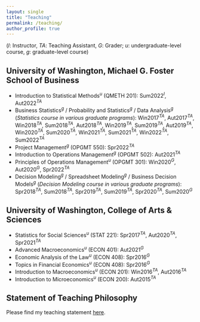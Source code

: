 ```yaml
---
layout: single
title: "Teaching"
permalink: /teaching/
author_profile: true
---
```


(*I*: Instructor, *TA*: Teaching Assistant, *G*: Grader; *u*: undergraduate-level course, *g*: graduate-level course)

## University of Washington, Michael G. Foster School of Business  
  * Introduction to Statistical Methods<sup>*u*</sup> (QMETH 201): Sum2022<sup>*I*</sup>, Aut2022<sup>*TA*</sup>
  * Business Statistics<sup>*g*</sup> / Probability and Statistics<sup>*g*</sup> / Data Analysis<sup>*g*</sup> (*Statistics course in various graduate
programs*): Win2017<sup>*TA*</sup>, Aut2017<sup>*TA*</sup>, Win2018<sup>*TA*</sup>, Sum2018<sup>*TA*</sup>, Aut2018<sup>*TA*</sup>, Win2019<sup>*TA*</sup>, Sum2019<sup>*TA*</sup>, Aut2019<sup>*TA*</sup>, Win2020<sup>*TA*</sup>, Sum2020<sup>*TA*</sup>, Win2021<sup>*TA*</sup>, Sum2021<sup>*TA*</sup>, Win2022<sup>*TA*</sup>, Sum2022<sup>*TA*</sup>
  * Project Management<sup>*g*</sup> (OPGMT 550): Spr2022<sup>*TA*</sup>
  * Introduction to Operations Management<sup>*g*</sup> (OPGMT 502): Aut2021<sup>*TA*</sup>
  * Principles of Operations Management<sup>*u*</sup> (OPGMT 301): Win2020<sup>*G*</sup>, Aut2020<sup>*G*</sup>, Spr2022<sup>*TA*</sup>
  * Decision Modeling<sup>*g*</sup> / Spreadsheet Modeling<sup>*g*</sup> / Business Decision Models<sup>*g*</sup> (*Decision Modeling course in various graduate
programs*): Spr2018<sup>*TA*</sup>, Sum2018<sup>*TA*</sup>, Spr2019<sup>*TA*</sup>, Sum2019<sup>*TA*</sup>, Spr2020<sup>*TA*</sup>, Sum2020<sup>*G*</sup>

## University of Washington, College of Arts & Sciences
  * Statistics for Social Sciences<sup>*u*</sup> (STAT 221): Spr2017<sup>*TA*</sup>, Aut2020<sup>*TA*</sup>, Spr2021<sup>*TA*</sup>
  * Advanced Macroeconomics<sup>*u*</sup> (ECON 401): Aut2021<sup>*G*</sup>
  * Economic Analysis of the Law<sup>*u*</sup> (ECON 408): Spr2016<sup>*G*</sup>
  * Topics in Financial Economics<sup>*u*</sup> (ECON 408): Spr2016<sup>*G*</sup>
  * Introduction to Macroeconomics<sup>*u*</sup> (ECON 201): Win2016<sup>*TA*</sup>, Aut2016<sup>*TA*</sup> 
  * Introduction to Microeconomics<sup>*u*</sup> (ECON 200): Aut2015<sup>*TA*</sup>

Statement of Teaching Philosophy
------
Please find my teaching statement [here](https://gani-nurmukhametov.github.io/files/GaniNurmukhametov_Teaching_Statement.pdf).
